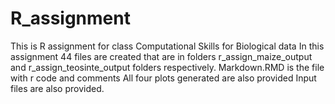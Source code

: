 # R_assignment
This is R assignment for class Computational Skills for Biological data
In this assignment 44 files are created that are in folders r_assign_maize_output and r_assign_teosinte_output folders respectively.
Markdown.RMD is the file with r code and comments
All four plots generated are also provided
Input files are also provided.
